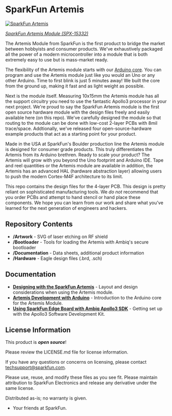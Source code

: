 SparkFun Artemis
============================

[![SparkFun Artemis](https://cdn.sparkfun.com/assets/parts/1/3/9/2/5/15376-SparkFun_Artemis_Module_-_Engineering_Version-02.jpg)](https://www.sparkfun.com/products/15332)

[*SparkFun Artemis Module (SPX-15332)*](https://www.sparkfun.com/products/15332)

The Artemis Module from SparkFun is the first product to bridge the market between hobbyists and consumer products. We've exhaustively packaged all the power of a modern microcontroller into a module that is both extremely easy to use but is mass-market ready. 

The flexibility of the Artemis module starts with our [Arduino core](https://github.com/sparkfun/Arduino_Apollo3). You can program and use the Artemis module just like you would an Uno or any other Arduino. Time to first blink is just 5 minutes away! We built the core from the ground up, making it fast and as light weight as possible. 

Next is the module itself. Measuring 10x15mm the Artemis module has all the support circuitry you need to use the fantastic Apollo3 processor in your next project. We're proud to say the SparkFun Artemis module is the first open source hardware module with the design files freely and easily available here (on this repo). We've carefully designed the module so that routing to the module can be done with low-cost 2-layer PCBs with 8mil trace/space. Addtionally, we've released four open-source-hardware example products that act as a starting point for your product.

Made in the USA at SparkFun's Boulder production line the Artemis module is designed for consumer grade products. This truly differentiates the Artemis from its Arduino brethren. Ready to scale your product? The Artemis will grow with you beyond the Uno footprint and Arduino IDE. Tape and reel quantities or the Artemis module are available in addition, the Artemis has an advanced HAL (hardware abstraction layer) allowing users to push the modern Cortex-M4F architecture to its limit. 

This repo contains the design files for the 4-layer PCB. This design is pretty reliant on sophisticated manufacturing tools. We *do not* recommend that you order PCBs and attempt to hand stencil or hand place these components. We hope you can learn from our work and share what you've learned for the next generation of engineers and hackers. 

Repository Contents
-------------------
* **/Artwork** - SVG of laser etching on RF shield
* **/Bootloader** - Tools for loading the Artemis with Ambiq's secure bootloader
* **/Documentation** - Data sheets, additional product information
* **/Hardware** - Eagle design files (.brd, .sch)


Documentation
-------------------
* **[Designing with the SparkFun Artemis](https://learn.sparkfun.com/tutorials/designing-with-the-sparkfun-artemis)** - Layout and design considerations when using the Artemis module.
* **[Artemis Development with Arduino](https://learn.sparkfun.com/tutorials/artemis-development-with-arduino)** - Introduction to the Arduino core for the Artemis Module.
* **[Using SparkFun Edge Board with Ambiq Apollo3 SDK](https://learn.sparkfun.com/tutorials/using-sparkfun-edge-board-with-ambiq-apollo3-sdk)** - Getting set up with the Apollo3 Software Development Kit.


License Information
-------------------

This product is _**open source**_! 

Please review the LICENSE.md file for license information. 

If you have any questions or concerns on licensing, please contact techsupport@sparkfun.com.

Please use, reuse, and modify these files as you see fit. Please maintain attribution to SparkFun Electronics and release any derivative under the same license.

Distributed as-is; no warranty is given.

- Your friends at SparkFun.
